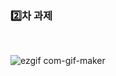 ###  :two:차 과제

<br/> 

![ezgif com-gif-maker](https://user-images.githubusercontent.com/68267763/96892202-607ecb80-14c4-11eb-95f8-df1dcc404aef.gif)



